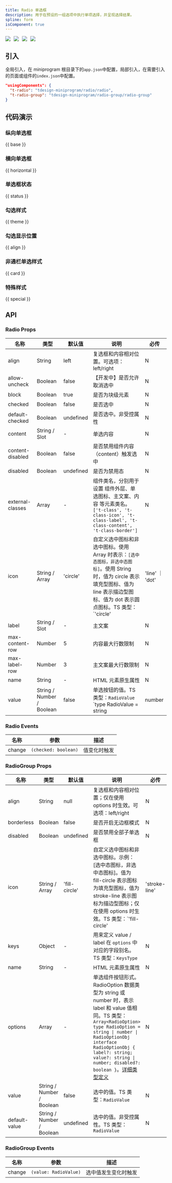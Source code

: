 ```yaml
---
title: Radio 单选框
description: 用于在预设的一组选项中执行单项选择，并呈现选择结果。
spline: form
isComponent: true
---
```


<span class="coverages-badge" style="margin-right: 10px"><img src="https://img.shields.io/badge/coverages%3A%20lines-98%25-blue" /></span><span class="coverages-badge" style="margin-right: 10px"><img src="https://img.shields.io/badge/coverages%3A%20functions-100%25-blue" /></span><span class="coverages-badge" style="margin-right: 10px"><img src="https://img.shields.io/badge/coverages%3A%20statements-99%25-blue" /></span><span class="coverages-badge" style="margin-right: 10px"><img src="https://img.shields.io/badge/coverages%3A%20branches-88%25-blue" /></span>
## 引入

全局引入，在 miniprogram 根目录下的`app.json`中配置，局部引入，在需要引入的页面或组件的`index.json`中配置。

```json
"usingComponents": {
  "t-radio": "tdesign-miniprogram/radio/radio",
  "t-radio-group": "tdesign-miniprogram/radio-group/radio-group"
}
```

## 代码演示

### 纵向单选框

{{ base }}

### 横向单选框

{{ horizontal }}

### 单选框状态

{{ status }}

### 勾选样式

{{ theme }}

### 勾选显示位置

{{ align }}

### 非通栏单选样式

{{ card }}

### 特殊样式

{{ special }}

## API
### Radio Props

名称 | 类型 | 默认值 | 说明 | 必传
-- | -- | -- | -- | --
align | String | left | 复选框和内容相对位置。可选项：left/right | N
allow-uncheck | Boolean | false | 【开发中】是否允许取消选中 | N
block | Boolean | true | 是否为块级元素 | N
checked | Boolean | false | 是否选中 | N
default-checked | Boolean | undefined | 是否选中。非受控属性 | N
content | String / Slot | - | 单选内容 | N
content-disabled | Boolean | false | 是否禁用组件内容（content）触发选中 | N
disabled | Boolean | undefined | 是否为禁用态 | N
external-classes | Array | - | 组件类名，分别用于设置 组件外层、单选图标、主文案、内容 等元素类名。`['t-class', 't-class-icon', 't-class-label', 't-class-content', 't-class-border']` | N
icon | String / Array | 'circle' | 自定义选中图标和非选中图标。使用 Array 时表示：`[选中态图标，非选中态图标]`。使用 String 时，值为 circle 表示填充型图标、值为 line 表示描边型图标、值为 dot 表示圆点图标。TS 类型：`'circle' | 'line' ｜ 'dot' | Array<string>` | N
label | String / Slot | - | 主文案 | N
max-content-row | Number | 5 | 内容最大行数限制 | N
max-label-row | Number | 3 | 主文案最大行数限制 | N
name | String | - | HTML 元素原生属性 | N
value | String / Number / Boolean | false | 单选按钮的值。TS 类型：`RadioValue` `type RadioValue = string | number | boolean`。[详细类型定义](https://github.com/Tencent/tdesign-miniprogram/tree/develop/src/radio/type.ts) | N

### Radio Events

名称 | 参数 | 描述
-- | -- | --
change | `(checked: boolean)` | 值变化时触发

### RadioGroup Props

名称 | 类型 | 默认值 | 说明 | 必传
-- | -- | -- | -- | --
align | String | null | 复选框和内容相对位置；仅在使用 options 时生效。可选项：left/right | N
borderless | Boolean | false | 是否开启无边框模式 | N
disabled | Boolean | undefined | 是否禁用全部子单选框 | N
icon | String / Array | 'fill-circle' | 自定义选中图标和非选中图标。示例：[选中态图标，非选中态图标]。值为 fill-circle 表示图标为填充型图标，值为 stroke-line 表示图标为描边型图标；仅在使用 options 时生效。TS 类型：`'fill-circle' | 'stroke-line' | Array<string>` | N
keys | Object | - | 用来定义 value / label 在 `options` 中对应的字段别名。TS 类型：`KeysType` | N
name | String | - | HTML 元素原生属性 | N
options | Array | - | 单选组件按钮形式。RadioOption 数据类型为 string 或 number 时，表示 label 和 value 值相同。TS 类型：`Array<RadioOption>` `type RadioOption = string \| number \| RadioOptionObj` `interface RadioOptionObj { label?: string; value?: string \| number; disabled?: boolean }`。[详细类型定义](https://github.com/Tencent/tdesign-miniprogram/tree/develop/src/radio-group/type.ts) | N
value | String / Number / Boolean | false | 选中的值。TS 类型：`RadioValue` | N
default-value | String / Number / Boolean | undefined | 选中的值。非受控属性。TS 类型：`RadioValue` | N

### RadioGroup Events

名称 | 参数 | 描述
-- | -- | --
change | `(value: RadioValue)` | 选中值发生变化时触发
